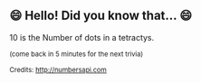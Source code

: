 ## :smile: Hello! Did you know that... :smile:
10 is the Number of dots in a tetractys.

<sup>(come back in 5 minutes for the next trivia)</sup>


<sup>Credits: http://numbersapi.com</sup>
